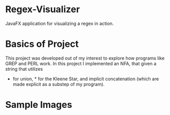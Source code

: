 # Regex-Visualizer
JavaFX application for visualizing a regex in action.

# Basics of Project
This project was developed out of my interest to explore how programs like GREP and PERL work. In this project I implemented an NFA, that given a string that utilizes
+ for union, * for the Kleene Star, and implicit concatenation (which are made explicit as a substep of my program).

# Sample Images
